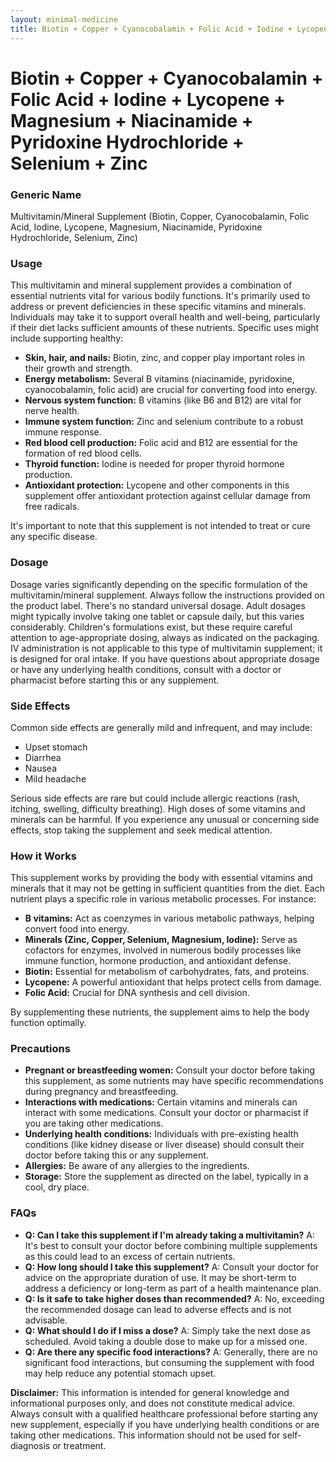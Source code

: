 ```yaml
---
layout: minimal-medicine
title: Biotin + Copper + Cyanocobalamin + Folic Acid + Iodine + Lycopene + Magnesium + Niacinamide + Pyridoxine Hydrochloride + Selenium + Zinc
---
```


# Biotin + Copper + Cyanocobalamin + Folic Acid + Iodine + Lycopene + Magnesium + Niacinamide + Pyridoxine Hydrochloride + Selenium + Zinc
### Generic Name

Multivitamin/Mineral Supplement (Biotin, Copper, Cyanocobalamin, Folic Acid, Iodine, Lycopene, Magnesium, Niacinamide, Pyridoxine Hydrochloride, Selenium, Zinc)


### Usage

This multivitamin and mineral supplement provides a combination of essential nutrients vital for various bodily functions.  It's primarily used to address or prevent deficiencies in these specific vitamins and minerals.  Individuals may take it to support overall health and well-being, particularly if their diet lacks sufficient amounts of these nutrients.  Specific uses might include supporting healthy:

* **Skin, hair, and nails:** Biotin, zinc, and copper play important roles in their growth and strength.
* **Energy metabolism:**  Several B vitamins (niacinamide, pyridoxine, cyanocobalamin, folic acid) are crucial for converting food into energy.
* **Nervous system function:**  B vitamins (like B6 and B12) are vital for nerve health.
* **Immune system function:**  Zinc and selenium contribute to a robust immune response.
* **Red blood cell production:** Folic acid and B12 are essential for the formation of red blood cells.
* **Thyroid function:** Iodine is needed for proper thyroid hormone production.
* **Antioxidant protection:** Lycopene and other components in this supplement offer antioxidant protection against cellular damage from free radicals.


It's important to note that this supplement is not intended to treat or cure any specific disease.


### Dosage

Dosage varies significantly depending on the specific formulation of the multivitamin/mineral supplement.  Always follow the instructions provided on the product label.  There's no standard universal dosage.  Adult dosages might typically involve taking one tablet or capsule daily, but this varies considerably.  Children's formulations exist, but these require careful attention to age-appropriate dosing, always as indicated on the packaging.  IV administration is not applicable to this type of multivitamin supplement; it is designed for oral intake.  If you have questions about appropriate dosage or have any underlying health conditions, consult with a doctor or pharmacist before starting this or any supplement.


### Side Effects

Common side effects are generally mild and infrequent, and may include:

* Upset stomach
* Diarrhea
* Nausea
* Mild headache


Serious side effects are rare but could include allergic reactions (rash, itching, swelling, difficulty breathing).  High doses of some vitamins and minerals can be harmful.  If you experience any unusual or concerning side effects, stop taking the supplement and seek medical attention.


### How it Works

This supplement works by providing the body with essential vitamins and minerals that it may not be getting in sufficient quantities from the diet.  Each nutrient plays a specific role in various metabolic processes. For instance:

* **B vitamins:**  Act as coenzymes in various metabolic pathways, helping convert food into energy.
* **Minerals (Zinc, Copper, Selenium, Magnesium, Iodine):**  Serve as cofactors for enzymes, involved in numerous bodily processes like immune function, hormone production, and antioxidant defense.
* **Biotin:** Essential for metabolism of carbohydrates, fats, and proteins.
* **Lycopene:**  A powerful antioxidant that helps protect cells from damage.
* **Folic Acid:** Crucial for DNA synthesis and cell division.


By supplementing these nutrients, the supplement aims to help the body function optimally.


### Precautions

* **Pregnant or breastfeeding women:**  Consult your doctor before taking this supplement, as some nutrients may have specific recommendations during pregnancy and breastfeeding.
* **Interactions with medications:** Certain vitamins and minerals can interact with some medications. Consult your doctor or pharmacist if you are taking other medications.
* **Underlying health conditions:** Individuals with pre-existing health conditions (like kidney disease or liver disease) should consult their doctor before taking this or any supplement.
* **Allergies:**  Be aware of any allergies to the ingredients.
* **Storage:** Store the supplement as directed on the label, typically in a cool, dry place.


### FAQs

* **Q: Can I take this supplement if I'm already taking a multivitamin?** A: It's best to consult your doctor before combining multiple supplements as this could lead to an excess of certain nutrients.
* **Q:  How long should I take this supplement?** A: Consult your doctor for advice on the appropriate duration of use.  It may be short-term to address a deficiency or long-term as part of a health maintenance plan.
* **Q:  Is it safe to take higher doses than recommended?** A:  No, exceeding the recommended dosage can lead to adverse effects and is not advisable.
* **Q: What should I do if I miss a dose?** A:  Simply take the next dose as scheduled.  Avoid taking a double dose to make up for a missed one.
* **Q: Are there any specific food interactions?** A:  Generally, there are no significant food interactions, but consuming the supplement with food may help reduce any potential stomach upset.


**Disclaimer:** This information is intended for general knowledge and informational purposes only, and does not constitute medical advice.  Always consult with a qualified healthcare professional before starting any new supplement, especially if you have underlying health conditions or are taking other medications.  This information should not be used for self-diagnosis or treatment.
